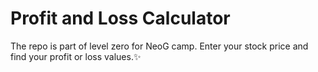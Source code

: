 # Profit and Loss Calculator

The repo is part of level zero for NeoG camp. Enter your stock price and find your profit or loss values.✨
